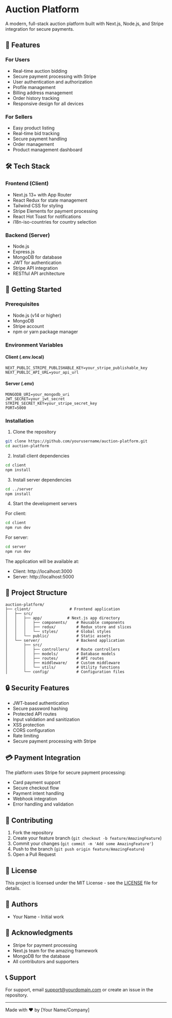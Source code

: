 # Auction Platform

A modern, full-stack auction platform built with Next.js, Node.js, and Stripe integration for secure payments.

## 🌟 Features

### For Users
- Real-time auction bidding
- Secure payment processing with Stripe
- User authentication and authorization
- Profile management
- Billing address management
- Order history tracking
- Responsive design for all devices

### For Sellers
- Easy product listing
- Real-time bid tracking
- Secure payment handling
- Order management
- Product management dashboard

## 🛠️ Tech Stack

### Frontend (Client)
- Next.js 13+ with App Router
- React Redux for state management
- Tailwind CSS for styling
- Stripe Elements for payment processing
- React Hot Toast for notifications
- i18n-iso-countries for country selection

### Backend (Server)
- Node.js
- Express.js
- MongoDB for database
- JWT for authentication
- Stripe API integration
- RESTful API architecture

## 🚀 Getting Started

### Prerequisites
- Node.js (v14 or higher)
- MongoDB
- Stripe account
- npm or yarn package manager

### Environment Variables

#### Client (.env.local)
```env
NEXT_PUBLIC_STRIPE_PUBLISHABLE_KEY=your_stripe_publishable_key
NEXT_PUBLIC_API_URL=your_api_url
```

#### Server (.env)
```env
MONGODB_URI=your_mongodb_uri
JWT_SECRET=your_jwt_secret
STRIPE_SECRET_KEY=your_stripe_secret_key
PORT=5000
```

### Installation

1. Clone the repository
```bash
git clone https://github.com/yourusername/auction-platform.git
cd auction-platform
```

2. Install client dependencies
```bash
cd client
npm install
```

3. Install server dependencies
```bash
cd ../server
npm install
```

4. Start the development servers

For client:
```bash
cd client
npm run dev
```

For server:
```bash
cd server
npm run dev
```

The application will be available at:
- Client: http://localhost:3000
- Server: http://localhost:5000

## 📁 Project Structure

```
auction-platform/
├── client/                 # Frontend application
│   ├── src/
│   │   ├── app/           # Next.js app directory
│   │   │   ├── components/    # Reusable components
│   │   │   ├── redux/         # Redux store and slices
│   │   │   └── styles/        # Global styles
│   │   └── public/            # Static assets
│   └── server/                # Backend application
│       ├── src/
│       │   ├── controllers/   # Route controllers
│       │   ├── models/        # Database models
│       │   ├── routes/        # API routes
│       │   ├── middleware/    # Custom middleware
│       │   └── utils/         # Utility functions
│       └── config/            # Configuration files
```

## 🔒 Security Features

- JWT-based authentication
- Secure password hashing
- Protected API routes
- Input validation and sanitization
- XSS protection
- CORS configuration
- Rate limiting
- Secure payment processing with Stripe

## 💳 Payment Integration

The platform uses Stripe for secure payment processing:
- Card payment support
- Secure checkout flow
- Payment intent handling
- Webhook integration
- Error handling and validation

## 🤝 Contributing

1. Fork the repository
2. Create your feature branch (`git checkout -b feature/AmazingFeature`)
3. Commit your changes (`git commit -m 'Add some AmazingFeature'`)
4. Push to the branch (`git push origin feature/AmazingFeature`)
5. Open a Pull Request

## 📝 License

This project is licensed under the MIT License - see the [LICENSE](LICENSE) file for details.

## 👥 Authors

- Your Name - Initial work

## 🙏 Acknowledgments

- Stripe for payment processing
- Next.js team for the amazing framework
- MongoDB for the database
- All contributors and supporters

## 📞 Support

For support, email support@yourdomain.com or create an issue in the repository.

---

Made with ❤️ by [Your Name/Company]